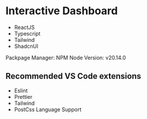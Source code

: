 # Interactive Dashboard
- ReactJS
- Typescript
- Tailwind
- ShadcnUI

Packpage Manager: NPM
Node Version: v20.14.0

## Recommended VS Code extensions
- Eslint
- Prettier
- Tailwind
- PostCss Language Support
